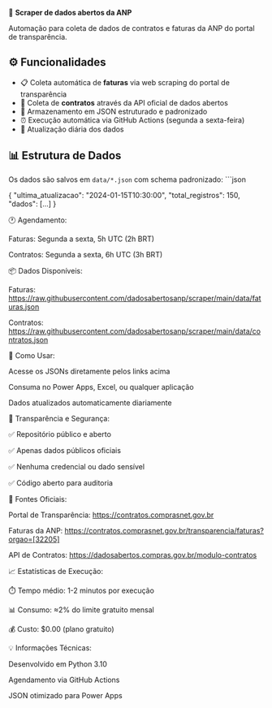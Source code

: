 🏢 **Scraper de dados abertos da ANP**

Automação para coleta de dados de contratos e faturas da ANP do portal de transparência.

## ⚙️ Funcionalidades
- 📋 Coleta automática de **faturas** via web scraping do portal de transparência
- 📄 Coleta de **contratos** através da API oficial de dados abertos
- 💾 Armazenamento em JSON estruturado e padronizado
- ⏰ Execução automática via GitHub Actions (segunda a sexta-feira)
- 🔄 Atualização diária dos dados

## 📊 Estrutura de Dados

Os dados são salvos em `data/*.json` com schema padronizado: ```json

{
  "ultima_atualizacao": "2024-01-15T10:30:00",
  "total_registros": 150,
  "dados": [...]
}

🕐 Agendamento:

Faturas: Segunda a sexta, 5h UTC (2h BRT)

Contratos: Segunda a sexta, 6h UTC (3h BRT)


📦 Dados Disponíveis:

Faturas: https://raw.githubusercontent.com/dadosabertosanp/scraper/main/data/faturas.json

Contratos: https://raw.githubusercontent.com/dadosabertosanp/scraper/main/data/contratos.json


🚀 Como Usar:

Acesse os JSONs diretamente pelos links acima

Consuma no Power Apps, Excel, ou qualquer aplicação

Dados atualizados automaticamente diariamente


🔐 Transparência e Segurança:

✅ Repositório público e aberto

✅ Apenas dados públicos oficiais

✅ Nenhuma credencial ou dado sensível

✅ Código aberto para auditoria


🔗 Fontes Oficiais:

Portal de Transparência: https://contratos.comprasnet.gov.br

Faturas da ANP: https://contratos.comprasnet.gov.br/transparencia/faturas?orgao=[32205]

API de Contratos: https://dadosabertos.compras.gov.br/modulo-contratos


📈 Estatísticas de Execução:

⏱️ Tempo médio: 1-2 minutos por execução

📊 Consumo: ≈2% do limite gratuito mensal

💰 Custo: $0.00 (plano gratuito)


💡 Informações Técnicas:

Desenvolvido em Python 3.10

Agendamento via GitHub Actions

JSON otimizado para Power Apps



